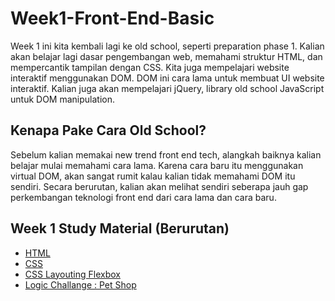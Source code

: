 # Week1-Front-End-Basic

Week 1 ini kita kembali lagi ke old school, seperti preparation phase 1. Kalian akan belajar lagi dasar pengembangan web, memahami struktur HTML, dan mempercantik tampilan dengan CSS. Kita juga mempelajari website interaktif menggunakan DOM. DOM ini cara lama untuk membuat UI website interaktif. Kalian juga akan mempelajari jQuery, library old school JavaScript untuk DOM manipulation.

## Kenapa Pake Cara Old School?
Sebelum kalian memakai new trend front end tech, alangkah baiknya kalian belajar mulai memahami cara lama. Karena cara baru itu menggunakan virtual DOM, akan sangat rumit kalau kalian tidak memahami DOM itu sendiri. Secara berurutan, kalian akan melihat sendiri seberapa jauh gap perkembangan teknologi front end dari cara lama dan cara baru.


## Week 1 Study Material (Berurutan)
- [HTML](https://github.com/RPN-Phase-2/Week1-Front-End-Basic/blob/main/study-material/html.md)
- [CSS](https://github.com/RPN-Phase-2/Week1-Front-End-Basic/blob/main/study-material/css.md)
- [CSS Layouting Flexbox](https://github.com/RPN-Phase-2/Week1-Front-End-Basic/blob/main/study-material/css-flexbox.md)
- [Logic Challange : Pet Shop](https://github.com/RPN-Phase-2/Week1-Front-End-Basic/blob/main/study-material/lc-pet-shop.md)
